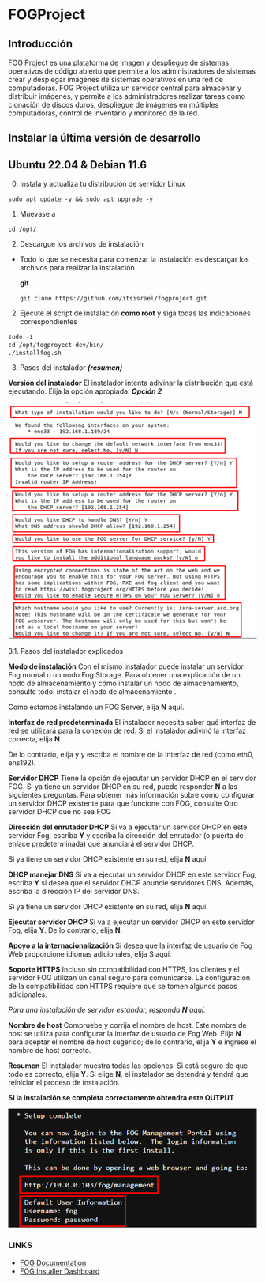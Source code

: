 # FOGProject 

## Introducción

FOG Project es una plataforma de imagen y despliegue de sistemas operativos de código abierto que permite a los administradores de sistemas crear y desplegar imágenes de sistemas operativos en una red de computadoras. FOG Project utiliza un servidor central para almacenar y distribuir imágenes, y permite a los administradores realizar tareas como clonación de discos duros, despliegue de imágenes en múltiples computadoras, control de inventario y monitoreo de la red. 

## Instalar la última versión de desarrollo
## Ubuntu 22.04 & Debian 11.6

0. Instala y actualiza tu distribución de servidor Linux
```
sudo apt update -y && sudo apt upgrade -y
```
1. Muevase a 
```
cd /opt/
```
2. Descargue los archivos de instalación

* Todo lo que se necesita para comenzar la instalación es descargar los archivos para realizar la instalación.

  **git** 
  ```
  git clone https://github.com/itsisrael/fogproject.git
  ```

2. Ejecute el script de instalación **como root** y siga todas las indicaciones correspondientes

```
sudo -i
cd /opt/fogproyect-dev/bin/
./installfog.sh
```

3. Pasos del instalador ***(resumen)***
   
**Versión del instalador**
El instalador intenta adivinar la distribución que está ejecutando. Elija la opción apropiada.
***Opción 2***

![FOG PROJECT](./1.png)

3.1. Pasos del instalador explicados 


**Modo de instalación**
Con el mismo instalador puede instalar un servidor Fog normal o un nodo Fog Storage. Para obtener una explicación de un nodo de almacenamiento y cómo instalar un nodo de almacenamiento, consulte todo: instalar el nodo de almacenamiento .

Como estamos instalando un FOG Server, elija **N** aquí.

**Interfaz de red predeterminada**
El instalador necesita saber qué interfaz de red se utilizará para la conexión de red. Si el instalador adivinó la interfaz correcta, elija **N**

De lo contrario, elija y y escriba el nombre de la interfaz de red (como eth0, ens192).

**Servidor DHCP**
Tiene la opción de ejecutar un servidor DHCP en el servidor FOG. Si ya tiene un servidor DHCP en su red, puede responder **N** a las siguientes preguntas. Para obtener más información sobre cómo configurar un servidor DHCP existente para que funcione con FOG, consulte Otro servidor DHCP que no sea FOG .


**Dirección del enrutador DHCP**
Si va a ejecutar un servidor DHCP en este servidor Fog, escriba **Y** y escriba la dirección del enrutador (o puerta de enlace predeterminada) que anunciará el servidor DHCP.

Si ya tiene un servidor DHCP existente en su red, elija **N** aquí.

**DHCP manejar DNS**
Si va a ejecutar un servidor DHCP en este servidor Fog, escriba **Y** si desea que el servidor DHCP anuncie servidores DNS. Además, escriba la dirección IP del servidor DNS.

Si ya tiene un servidor DHCP existente en su red, elija **N** aquí.

**Ejecutar servidor DHCP**
Si va a ejecutar un servidor DHCP en este servidor Fog, elija **Y**. De lo contrario, elija **N**.

**Apoyo a la internacionalización**
Si desea que la interfaz de usuario de Fog Web proporcione idiomas adicionales, elija S aquí.

**Soporte HTTPS**
Incluso sin compatibilidad con HTTPS, los clientes y el servidor FOG utilizan un canal seguro para comunicarse. La configuración de la compatibilidad con HTTPS requiere que se tomen algunos pasos adicionales.

*Para una instalación de servidor estándar, responda **N** aquí.*

**Nombre de host**
Compruebe y corrija el nombre de host. Este nombre de host se utiliza para configurar la interfaz de usuario de Fog Web. Elija **N** para aceptar el nombre de host sugerido; de lo contrario, elija **Y** e ingrese el nombre de host correcto.

**Resumen**
El instalador muestra todas las opciones. Si está seguro de que todo es correcto, elija **Y**. Si elige **N**, el instalador se detendrá y tendrá que reiniciar el proceso de instalación.

**Si la instalación se completa correctamente obtendra este OUTPUT**

![FOG PROJECT](./2.png)

### LINKS
- [FOG Documentation](https://docs.fogproject.org/en/latest/index.html)
- [FOG Installer Dashboard](https://fogtesting.fogproject.us/)
